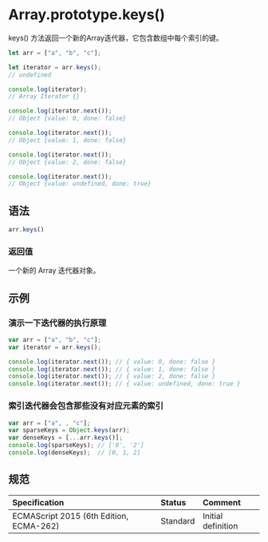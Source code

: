 # Array.prototype.keys()

keys() 方法返回一个新的Array迭代器，它包含数组中每个索引的键。

```javascript
let arr = ["a", "b", "c"];

let iterator = arr.keys();
// undefined

console.log(iterator);
// Array Iterator {}

console.log(iterator.next());
// Object {value: 0, done: false}

console.log(iterator.next());
// Object {value: 1, done: false}

console.log(iterator.next());
// Object {value: 2, done: false}

console.log(iterator.next());
// Object {value: undefined, done: true}
```

## 语法

```javascript
arr.keys()
```

### 返回值

一个新的 Array 迭代器对象。

## 示例

### 演示一下迭代器的执行原理

```javascript
var arr = ["a", "b", "c"];
var iterator = arr.keys();

console.log(iterator.next()); // { value: 0, done: false }
console.log(iterator.next()); // { value: 1, done: false }
console.log(iterator.next()); // { value: 2, done: false }
console.log(iterator.next()); // { value: undefined, done: true }
```

### 索引迭代器会包含那些没有对应元素的索引

```javascript
var arr = ["a", , "c"];
var sparseKeys = Object.keys(arr);
var denseKeys = [...arr.keys()];
console.log(sparseKeys); // ['0', '2']
console.log(denseKeys);  // [0, 1, 2]
```

## 规范

| Specification                           | Status   | Comment            |
|:----------------------------------------|:---------|:-------------------|
| ECMAScript 2015 (6th Edition, ECMA-262) | Standard | Initial definition |
